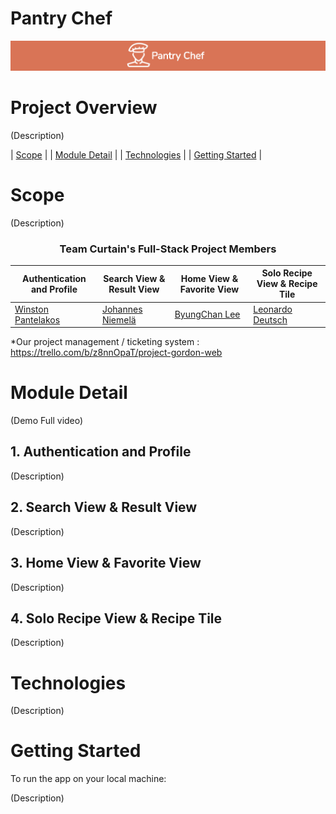 # Pantry Chef
<img display="center" heigh="150px" src="dist/resources/chef-logo.png"></img>

# Project Overview
(Description)


<div>

| [Scope](#scope) |
| [Module Detail](#module-detail) |
| [Technologies](#technologies) |
| [Getting Started](#getting-started) |

</div>

# Scope

(Description)

<div align="center">

### **Team Curtain's Full-Stack Project Members**


| Authentication and Profile | Search View & Result View | Home View & Favorite View | Solo Recipe View & Recipe Tile |
| ------------- | ---------------- | ------------------- | --------- |
|[Winston Pantelakos][wp] | [Johannes Niemelä][jn] | [ByungChan Lee][bl] | [Leonardo Deutsch][ld] |

[wp]:https://github.com/winstonthep
[jn]:https://github.com/Heine574
[bl]:https://github.com/lbc1013
[ld]:https://github.com/leonardodeutsch

</div>
*Our project management / ticketing system : <a href='https://trello.com/b/z8nnOpaT/project-gordon-web'>https://trello.com/b/z8nnOpaT/project-gordon-web</a>

# Module Detail
(Demo Full video)

## 1. Authentication and Profile

(Description)

## 2. Search View & Result View

(Description)

## 3. Home View & Favorite View

(Description)
## 4. Solo Recipe View & Recipe Tile

(Description)

# Technologies

(Description)


# Getting Started
To run the app on your local machine:

(Description)
